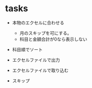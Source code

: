 # tasks

- 本物のエクセルに合わせる
  - 月のスキップを可にする。
  - 科目と金額合計が0なら表示しない
- 科目順でソート
- エクセルファイルで出力
- エクセルファイルで取り込む

- スキップ